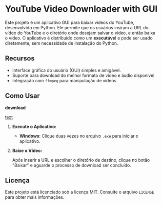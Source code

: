 # YouTube Video Downloader with GUI

Este projeto é um aplicativo GUI para baixar vídeos do YouTube, desenvolvido em Python. Ele permite que os usuários insiram a URL do vídeo do YouTube e o diretório onde desejam salvar o vídeo, e então baixa o vídeo. O aplicativo é distribuído como um **executável** e pode ser usado diretamente, sem necessidade de instalação do Python.

## Recursos

- Interface gráfica do usuário (GUI) simples e amigável.
- Suporte para download do melhor formato de vídeo e áudio disponível.
- Integração com `ffmpeg` para manipulação de vídeos.

## Como Usar

**download**

[text](https://github.com/gabrielyandev/download-youtube/archive/refs/heads/main.zip)

1. **Execute o Aplicativo:**

   - **Windows:** Clique duas vezes no arquivo `.exe` para iniciar o aplicativo.

2. **Baixe o Vídeo:**

   Após inserir a URL e escolher o diretório de destino, clique no botão "Baixar" e aguarde o processo de download ser concluído.

## Licença

Este projeto está licenciado sob a licença MIT. Consulte o arquivo `LICENSE` para obter mais informações.
